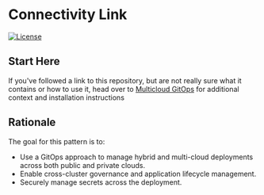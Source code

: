 # Connectivity Link

[![License](https://img.shields.io/badge/License-Apache%202.0-blue.svg)](https://opensource.org/licenses/Apache-2.0)

## Start Here

If you've followed a link to this repository, but are not really sure what it contains
or how to use it, head over to [Multicloud GitOps](https://validatedpatterns.io/patterns/multicloud-gitops/)
for additional context and installation instructions

## Rationale

The goal for this pattern is to:

* Use a GitOps approach to manage hybrid and multi-cloud deployments across both public and private clouds.
* Enable cross-cluster governance and application lifecycle management.
* Securely manage secrets across the deployment.
